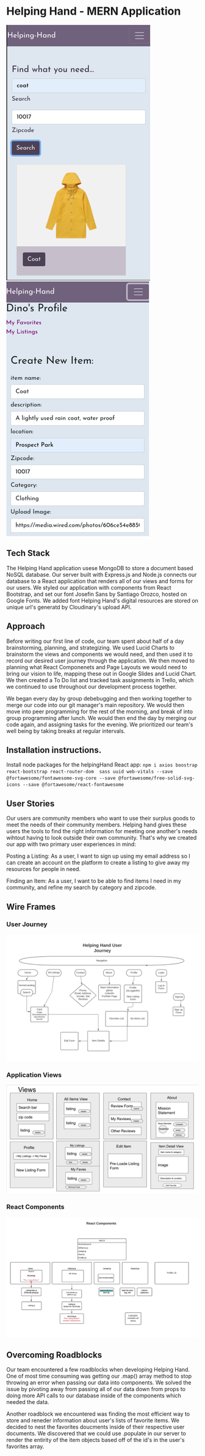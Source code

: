 # Helping Hand - MERN Application

![mobile homepage](./readme_images/search.png)
![mobile profile](./readme_images/profile.png)

## Tech Stack
The Helping Hand application usese MongoDB to store a document based NoSQL database. Our server built with Express.js and Node.js connects our database to a React application that renders all of our views and forms for our users. We styled our application with components from React Bootstrap, and set our font Josefin Sans by Santiago Orozco, hosted on Google Fonts. We added font   Helping Hand's digital resources are stored on unique url's generatd by Cloudinary's upload API.

## Approach
Before writing our first line of code, our team spent about half of a day brainstorming, planning, and strategizing. We used Lucid Charts to brainstorm the views and components we would need, and then used it to record our desired user journey through the application.
We then moved to planning what React Componenets and Page Layouts we would need to bring our vision to life, mapping these out in Google Slides and Lucid Chart. We then created a To Do list and tracked task assignments in Trello, which we continued to use throughout our development process together.

We began every day by group debebugging and then working together to merge our code into our git manager's main repository. We would then move into peer programming for the rest of the morning, and break of into group programming after lunch. We would then end the day by merging our code again, and assigning tasks for the evening. We prioritized our team's well being by taking breaks at regular intervals.

## Installation instructions.

Install node packages for the helpingHand React app: ```npm i axios boostrap react-bootstrap react-router-dom  sass uuid web-vitals --save @fortawesome/fontawesome-svg-core --save @fortawesome/free-solid-svg-icons --save @fortawesome/react-fontawesome```



## User Stories

Our users are community members who want to use their surplus goods to meet the needs of their community members. Helping hand gives these users the tools to find the right information for meeting one another's needs wihtout having to look outside their own community. That's why we created our app with two primary user experiences in mind: 

Posting a Listing: As a user, I want to sign up using my email address so I can create an account on the platform to create a listing to give away my resources for people in need.

Finding an Item: As a user, I want to be able to find items I need in my community, and refine my search by category and zipcode.

## Wire Frames

### User Journey
![user journey](./readme_images/userJourney.png)

### Application Views
![views](./readme_images/views.png)

### React Components
![components](./readme_images/components.png)


## Overcoming Roadblocks

Our team encountered a few roadblocks when developing Helping Hand. One of most time consuming was getting our .map() array method to stop throwing an error when passing our data into components. We solved the issue by pivoting away from passing all of our data down from props to doing more API calls to our database inside of the components which needed the data.

Another roadblock we encountered was finding the most efficient way to store and reneder information about user's lists of favorite items. We decided to nest the favorites doucments inside of their respective user documents. We discovered that we could use .populate in our server to render the entirity of the item objects based off of the id's in the user's favorites array.

